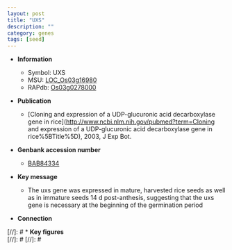 ```yaml
---
layout: post
title: "UXS"
description: ""
category: genes
tags: [seed]
---
```


* **Information**  
    + Symbol: UXS  
    + MSU: [LOC_Os03g16980](http://rice.plantbiology.msu.edu/cgi-bin/ORF_infopage.cgi?orf=LOC_Os03g16980)  
    + RAPdb: [Os03g0278000](http://rapdb.dna.affrc.go.jp/viewer/gbrowse_details/irgsp1?name=Os03g0278000)  

* **Publication**  
    + [Cloning and expression of a UDP-glucuronic acid decarboxylase gene in rice](http://www.ncbi.nlm.nih.gov/pubmed?term=Cloning and expression of a UDP-glucuronic acid decarboxylase gene in rice%5BTitle%5D), 2003, J Exp Bot.

* **Genbank accession number**  
    + [BAB84334](http://www.ncbi.nlm.nih.gov/nuccore/BAB84334)

* **Key message**  
    + The uxs gene was expressed in mature, harvested rice seeds as well as in immature seeds 14 d post-anthesis, suggesting that the uxs gene is necessary at the beginning of the germination period

* **Connection**  

[//]: # * **Key figures**  
[//]: # 
[//]: # 
